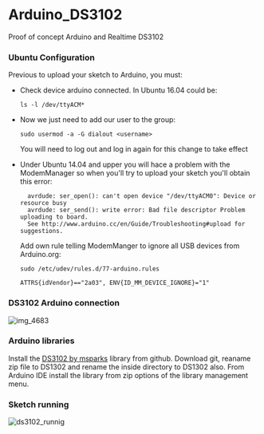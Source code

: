 # Arduino_DS3102
Proof of concept Arduino and Realtime DS3102

### Ubuntu Configuration

Previous to upload your sketch to Arduino, you must:

* Check device arduino connected. In Ubuntu 16.04 could be:
    ```
    ls -l /dev/ttyACM*
    ```
* Now we just need to add our user to the group:
    ```
    sudo usermod -a -G dialout <username>
    ```    
  You will need to log out and log in again for this change to take effect    
* Under Ubuntu 14.04 and upper you will hace a problem with the ModemManager so when you'll try to upload your sketch you'll obtain this error:
  ```
    avrdude: ser_open(): can't open device "/dev/ttyACM0": Device or resource busy 
    avrdude: ser_send(): write error: Bad file descriptor Problem uploading to board. 
    See http://www.arduino.cc/en/Guide/Troubleshooting#upload for suggestions.
  ```
 
  Add own rule telling ModemManger to ignore all USB devices from Arduino.org:
    ```
    sudo /etc/udev/rules.d/77-arduino.rules
    
    ATTRS{idVendor}=="2a03", ENV{ID_MM_DEVICE_IGNORE}="1"
    ```

### DS3102 Arduino connection

![img_4683](https://user-images.githubusercontent.com/1216181/37030523-896f38c4-213b-11e8-901c-f6c2dfbe760b.JPG)

### Arduino libraries
Install the [DS3102 by msparks](https://github.com/msparks/arduino-ds1302) library from github. Download git, reaname zip file to DS1302 and rename the inside directory to DS1302 also. From Arduino IDE install the library from zip options of the library management menu.

### Sketch running
![ds3102_runnig](https://user-images.githubusercontent.com/1216181/37031116-e068510e-213d-11e8-8913-aa199ee70e41.png)
